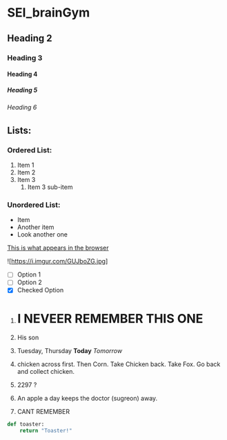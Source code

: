 # SEI_brainGym
## Heading 2
### Heading 3
#### Heading 4
##### Heading 5
###### Heading 6


<!-- Lists: -->
## Lists:

### Ordered List:

1. Item 1
2. Item 2
3. Item 3
    1. Item 3 sub-item

### Unordered List:

- Item
- Another item
- Look another one

[This is what appears in the browser](http://google.com.au "This is the tooltip")



![https://i.imgur.com/GUJboZG.jpg]
<!-- Git Hub Specifics -->

- [ ] Option 1
- [ ] Option 2
- [x] Checked Option

1. # I NEVEER REMEMBER THIS ONE 

2. His son 

3. Tuesday,  Thursday **Today** *Tomorrow*

4. chicken across first. Then Corn. Take Chicken back. Take Fox. Go back and collect chicken.

5. 2297 ?

6. An apple a day keeps the doctor (sugreon) away. 

7.  CANT REMEMBER

~~~python
def toaster:
    return "Toaster!"
~~~



